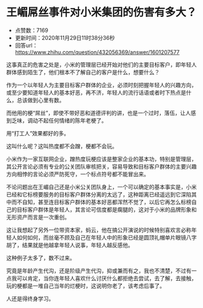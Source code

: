 # 王嵋屌丝事件对小米集团的伤害有多大？
- 点赞数：7169
- 更新时间：2020年11月29日11时38分36秒
- 回答url：https://www.zhihu.com/question/432056369/answer/1601207577
<body>
 <p data-pid="gebx5gaG">这事真正的危害之处是，小米的管理层已经开始对他们的主要目标客户，即年轻人群体感到陌生了，他们根本不了解自己的客户是什么，想要什么？</p>
 <p data-pid="I5Jybsby">作为一个以年轻人为主要目标客户群体的企业，必须时刻把握年轻人的兴趣方向，或至少要知道年轻人的基本好恶，再不济，年轻人的流行话语或者时下热点是什么，总该做到心里有数。</p>
 <p data-pid="dbWa-8xs">而他用的梗“屌丝”，即使不带好恶和道德评判的讲，也是一个过时，落伍，让人感到乏味，调动不起任何情绪的陈年老梗了。</p>
 <p data-pid="CUEFlwP-">用“打工人”效果都好的多。</p>
 <p data-pid="zWba6Tvs">这叫什么呢？这叫热度都不会蹭，梗都不会玩。</p>
 <p data-pid="Z92LkV9X">小米作为一家互联网企业，蹭热度玩梗应该是整家企业的基本功，特别是管理层，其公开言论必须有专业的公关团队审核把关，容易导致和目标客户群体的主要兴趣方向相悖的言论必须严防死守，一个标点符号都不能冒出来。</p>
 <p data-pid="l3NJoPZm">不论问题出在王嵋自己还是小米公关团队身上，一个可以确定的基本事实是，小米已经和它标榜要服务的目标客户群体分离的太远了，这种距离已经遥远到它深陷其中而不自知，甚至连目标客户群体的基本好恶都浑然不觉了，以后它再怎么标榜自己的目标客户群体是年轻人，其言论可信度都是瘸腿的，这对于小米的品牌形象和无形资产而言是一次重创。</p>
 <p data-pid="jSX3oWOb">这让我想起了另外一位带资本家，蚂云，他在搞公开演说的时候特别喜欢言必称年轻人如何如何，而丝毫不顾及自己在年轻人中的形象已经是圆顶礼帽单片眼镜八字胡了，结果就是他越拿年轻人说事，年轻人越反感他。</p>
 <p data-pid="h8KFPeMF">这种例子太多了，数不过来。</p>
 <p data-pid="f8cndtNj">究竟是年龄产生代沟，还是阶级产生代沟，抑或兼而有之，我也不清楚，不过有一点我可以肯定，当你连年轻人喜欢什么讨厌什么都拒绝去尝试，去了解，去接触，玩的梗都是一堆自己当年的烂梗时，这说明你老了，该考虑后事了。</p>
 <p data-pid="ViLycKd1">人还是得终身学习。</p>
</body>